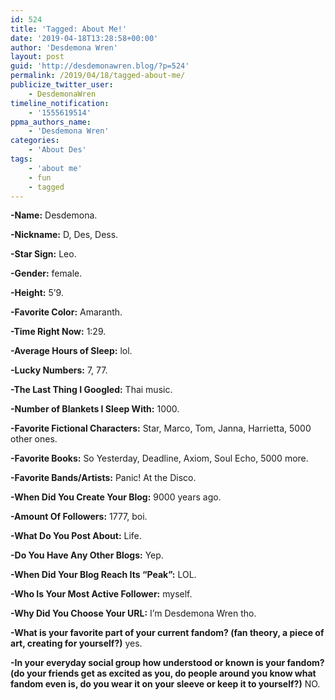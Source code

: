 ```yaml
---
id: 524
title: 'Tagged: About Me!'
date: '2019-04-18T13:28:58+00:00'
author: 'Desdemona Wren'
layout: post
guid: 'http://desdemonawren.blog/?p=524'
permalink: /2019/04/18/tagged-about-me/
publicize_twitter_user:
    - DesdemonaWren
timeline_notification:
    - '1555619514'
ppma_authors_name:
    - 'Desdemona Wren'
categories:
    - 'About Des'
tags:
    - 'about me'
    - fun
    - tagged
---
```


**-Name:** Desdemona.

**-Nickname:** D, Des, Dess.

**-Star Sign:** Leo.

**-Gender:** female.

**-Height:** 5’9.

**-Favorite Color:** Amaranth.

**-Time Right Now:** 1:29.

**-Average Hours of Sleep:** lol.

**-Lucky Numbers:** 7, 77.

**-The Last Thing I Googled:** Thai music.

**-Number of Blankets I Sleep With:** 1000.

**-Favorite Fictional Characters:** Star, Marco, Tom, Janna, Harrietta, 5000 other ones.

**-Favorite Books:** So Yesterday, Deadline, Axiom, Soul Echo, 5000 more.

**-Favorite Bands/Artists:** Panic! At the Disco.

**-When Did You Create Your Blog:** 9000 years ago.

**-Amount Of Followers:** 1777, boi.

**-What Do You Post About:** Life.

**-Do You Have Any Other Blogs:** Yep.

**-When Did Your Blog Reach Its “Peak”:** LOL.

**-Who Is Your Most Active Follower:** myself.

**-Why Did You Choose Your URL:** I’m Desdemona Wren tho.

**-What is your favorite part of your current fandom? (fan theory, a piece of art, creating for yourself?)** yes.

**-In your everyday social group how understood or known is your fandom?(do your friends get as excited as you, do people around you know what fandom even is, do you wear it on your sleeve or keep it to yourself?)** NO.